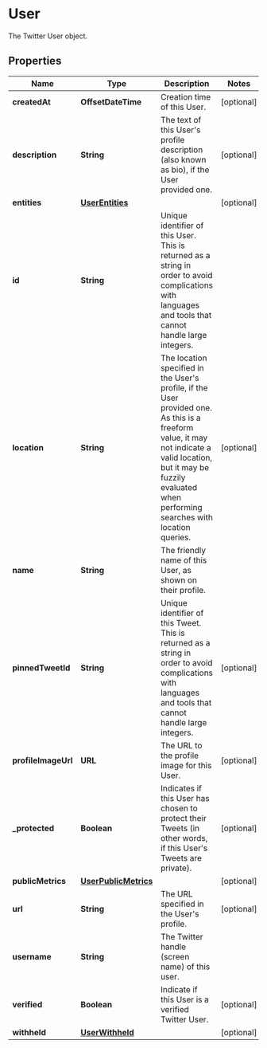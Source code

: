 

# User

The Twitter User object.

## Properties

| Name | Type | Description | Notes |
|------------ | ------------- | ------------- | -------------|
|**createdAt** | **OffsetDateTime** | Creation time of this User. |  [optional] |
|**description** | **String** | The text of this User&#39;s profile description (also known as bio), if the User provided one. |  [optional] |
|**entities** | [**UserEntities**](UserEntities.md) |  |  [optional] |
|**id** | **String** | Unique identifier of this User. This is returned as a string in order to avoid complications with languages and tools that cannot handle large integers. |  |
|**location** | **String** | The location specified in the User&#39;s profile, if the User provided one. As this is a freeform value, it may not indicate a valid location, but it may be fuzzily evaluated when performing searches with location queries. |  [optional] |
|**name** | **String** | The friendly name of this User, as shown on their profile. |  |
|**pinnedTweetId** | **String** | Unique identifier of this Tweet. This is returned as a string in order to avoid complications with languages and tools that cannot handle large integers. |  [optional] |
|**profileImageUrl** | **URL** | The URL to the profile image for this User. |  [optional] |
|**_protected** | **Boolean** | Indicates if this User has chosen to protect their Tweets (in other words, if this User&#39;s Tweets are private). |  [optional] |
|**publicMetrics** | [**UserPublicMetrics**](UserPublicMetrics.md) |  |  [optional] |
|**url** | **String** | The URL specified in the User&#39;s profile. |  [optional] |
|**username** | **String** | The Twitter handle (screen name) of this user. |  |
|**verified** | **Boolean** | Indicate if this User is a verified Twitter User. |  [optional] |
|**withheld** | [**UserWithheld**](UserWithheld.md) |  |  [optional] |




